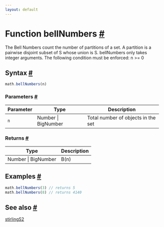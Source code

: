 ```yaml
---
layout: default
---
```


<!-- Note: This file is automatically generated from source code comments. Changes made in this file will be overridden. -->

<h1 id="function-bellnumbers">Function bellNumbers <a href="#function-bellnumbers" title="Permalink">#</a></h1>

The Bell Numbers count the number of partitions of a set. A partition is a pairwise disjoint subset of S whose union is S.
bellNumbers only takes integer arguments.
The following condition must be enforced: n >= 0


<h2 id="syntax">Syntax <a href="#syntax" title="Permalink">#</a></h2>

```js
math.bellNumbers(n)
```

<h3 id="parameters">Parameters <a href="#parameters" title="Permalink">#</a></h3>

Parameter | Type | Description
--------- | ---- | -----------
`n` | Number &#124; BigNumber | Total number of objects in the set

<h3 id="returns">Returns <a href="#returns" title="Permalink">#</a></h3>

Type | Description
---- | -----------
Number &#124; BigNumber | B(n)


<h2 id="examples">Examples <a href="#examples" title="Permalink">#</a></h2>

```js
math.bellNumbers(3) // returns 5
math.bellNumbers(8) // returns 4140
```


<h2 id="see-also">See also <a href="#see-also" title="Permalink">#</a></h2>

[stirlingS2](stirlingS2.html)
